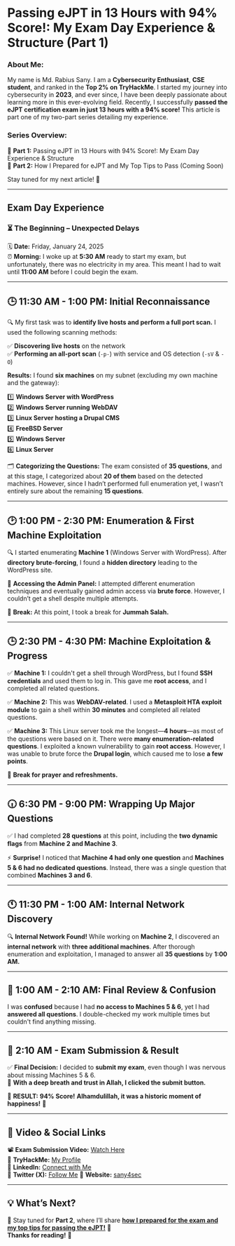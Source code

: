 # Passing eJPT in 13 Hours with 94% Score!: My Exam Day Experience & Structure (Part 1)

### **About Me:**
My name is Md. Rabius Sany. I am a **Cybersecurity Enthusiast**, **CSE student**, and ranked in the **Top 2% on TryHackMe**. I started my journey into cybersecurity in **2023**, and ever since, I have been deeply passionate about learning more in this ever-evolving field. Recently, I successfully **passed the eJPT certification exam in just 13 hours with a 94% score!** This article is part one of my two-part series detailing my experience.

### **Series Overview:**
📌 **Part 1:** Passing eJPT in 13 Hours with 94% Score!: My Exam Day Experience & Structure  
📌 **Part 2:** How I Prepared for eJPT and My Top Tips to Pass (Coming Soon)

Stay tuned for my next article! 🚀

---

## **Exam Day Experience**

### **⏳ The Beginning – Unexpected Delays**

🗓 **Date:** Friday, January 24, 2025  
⏰ **Morning:** I woke up at **5:30 AM** ready to start my exam, but unfortunately, there was no electricity in my area. This meant I had to wait until **11:00 AM** before I could begin the exam. 

---

## **🕒 11:30 AM - 1:00 PM: Initial Reconnaissance**

🔍 My first task was to **identify live hosts and perform a full port scan.** I used the following scanning methods:

✅ **Discovering live hosts** on the network  
✅ **Performing an all-port scan** (`-p-`) with service and OS detection (`-sV` & `-O`)

**Results:**
I found **six machines** on my subnet (excluding my own machine and the gateway):

1️⃣ **Windows Server with WordPress**  
2️⃣ **Windows Server running WebDAV**  
3️⃣ **Linux Server hosting a Drupal CMS**  
4️⃣ **FreeBSD Server**  
5️⃣ **Windows Server**  
6️⃣ **Linux Server**  

🗂 **Categorizing the Questions:**
The exam consisted of **35 questions**, and at this stage, I categorized about **20 of them** based on the detected machines. However, since I hadn’t performed full enumeration yet, I wasn’t entirely sure about the remaining **15 questions**.

---

## **🕑 1:00 PM - 2:30 PM: Enumeration & First Machine Exploitation**

🔍 I started enumerating **Machine 1** (Windows Server with WordPress). After **directory brute-forcing**, I found a **hidden directory** leading to the WordPress site.

🔑 **Accessing the Admin Panel:**
I attempted different enumeration techniques and eventually gained admin access via **brute force**. However, I couldn’t get a shell despite multiple attempts.

🕌 **Break:** At this point, I took a break for **Jummah Salah.**

---

## **🕒 2:30 PM - 4:30 PM: Machine Exploitation & Progress**

✅ **Machine 1:** I couldn't get a shell through WordPress, but I found **SSH credentials** and used them to log in. This gave me **root access**, and I completed all related questions.

✅ **Machine 2:** This was **WebDAV-related**. I used a **Metasploit HTA exploit module** to gain a shell within **30 minutes** and completed all related questions.

✅ **Machine 3:** This Linux server took me the longest—**4 hours**—as most of the questions were based on it. There were **many enumeration-related questions**. I exploited a known vulnerability to gain **root access**. However, I was unable to brute force the **Drupal login**, which caused me to lose **a few points**.

🕌 **Break for prayer and refreshments.**

---

## **🕡 6:30 PM - 9:00 PM: Wrapping Up Major Questions**

✅ I had completed **28 questions** at this point, including the **two dynamic flags** from **Machine 2 and Machine 3**.

⚡ **Surprise!**
I noticed that **Machine 4 had only one question** and **Machines 5 & 6 had no dedicated questions**. Instead, there was a single question that combined **Machines 3 and 6**.

---

## **🕚 11:30 PM - 1:00 AM: Internal Network Discovery**

🔍 **Internal Network Found!**
While working on **Machine 2**, I discovered an **internal network** with **three additional machines**. After thorough enumeration and exploitation, I managed to answer all **35 questions** by **1:00 AM.**

---

## **🤯 1:00 AM - 2:10 AM: Final Review & Confusion**

I was **confused** because I had **no access to Machines 5 & 6**, yet I had **answered all questions**. I double-checked my work multiple times but couldn't find anything missing. 

---

## **🎯 2:10 AM - Exam Submission & Result**

✅ **Final Decision:** I decided to **submit my exam**, even though I was nervous about missing Machines 5 & 6.  
🙏 **With a deep breath and trust in Allah, I clicked the submit button.**

🎉 **RESULT:** **94% Score!** **Alhamdulillah, it was a historic moment of happiness!** 🎊

---

## **🎥 Video & Social Links**
📽 **Exam Submission Video:** [Watch Here](https://youtube.com/shorts/Oes333UiQKc)  
🔗 **TryHackMe:** [My Profile](https://tryhackme.com/r/p/sany4sec)  
🔗 **LinkedIn:** [Connect with Me](https://www.linkedin.com/in/sany4sec/)  
🔗 **Twitter (X):** [Follow Me](https://x.com/sany4sec)
🔗 **Website:** [sany4sec](http://sany4sec.super.site)

---

## **💡 What’s Next?**
📌 Stay tuned for **Part 2**, where I’ll share [**how I prepared for the exam and my top tips for passing the eJPT!**](https://github.com/sany4sec/eJPT-by-sany4sec/blob/main/How%20I%20Prepared%20for%20eJPT%20and%20My%20Top%20Tips%20to%20Pass.md) 🚀  
**Thanks for reading!** 🙌


